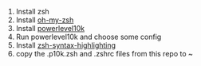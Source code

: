 1. Install zsh
2. Install [oh-my-zsh](https://github.com/ohmyzsh/ohmyzsh)
3. Install [powerlevel10k](https://github.com/romkatv/powerlevel10k)
4. Run powerlevel10k and choose some config
5. Install [zsh-syntax-highlighting](https://github.com/zsh-users/zsh-syntax-highlighting/blob/master/INSTALL.md)
6. copy the .p10k.zsh and .zshrc files from this repo to ~
